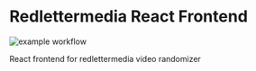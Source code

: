 # Redlettermedia React Frontend
![example workflow](https://github.com/github/docs/actions/workflows/main.yml/badge.svg)

React frontend for redlettermedia video randomizer
